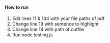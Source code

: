 #### How to run
1. Edit lines 11 & 144 with your file paths of pdf
2. Change line 19 with sentence to highlight
3. Change line 14 with path of outfile
4. Run node testing.js
